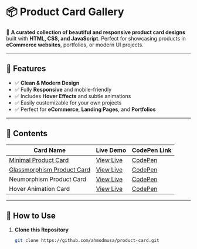 # 📦 Product Card Gallery

🎨 **A curated collection of beautiful and responsive product card designs** built with **HTML, CSS, and JavaScript**. Perfect for showcasing products in **eCommerce websites**, portfolios, or modern UI projects.  

---

## 🌟 Features
- ✅ **Clean & Modern Design**
- ✅ Fully **Responsive** and mobile-friendly
- ✅ Includes **Hover Effects** and subtle animations
- ✅ Easily customizable for your own projects
- ✅ Perfect for **eCommerce**, **Landing Pages**, and **Portfolios**

---

## 📂 Contents
| Card Name                  | Live Demo                                      | CodePen Link                                  |
|----------------------------|-------------------------------------------------|-----------------------------------------------|
| [Minimal Product Card](https://github.com/ahmodmusa/product-card/tree/main/Minimal)       | [View Live](https://ahmodmusa.github.io/product-card/Minimal/minimal-1.html) | [CodePen](https://codepen.io/Ahmod-Musa/pen/VYvLZbL)     |
| [Glassmorphism Product Card](https://github.com/ahmodmusa/product-card/tree/main/Glassmorphism)       | [View Live](https://ahmodmusa.github.io/product-card/Glassmorphism/Glassmorphism-10.html)  | [CodePen](https://codepen.io/Ahmod-Musa/pen/Qwjjezj)     |
| Neumorphism Product Card   | [View Live](https://yourusername.github.io/product-card-gallery/neumorph) | [CodePen](https://codepen.io/yourlink3)    |
| Hover Animation Card       | [View Live](https://yourusername.github.io/product-card-gallery/hover) | [CodePen](https://codepen.io/yourlink4)     |

---

## 🚀 How to Use
1. **Clone this Repository**
   ```bash
   git clone https://github.com/ahmodmusa/product-card.git
